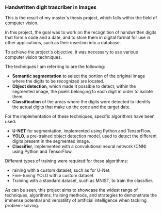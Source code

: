 ### Handwritten digit trascriber in images
This is the result of my master's thesis project, which falls within the field of computer vision.

In this project, the goal was to work on the recognition of handwritten digits that form a code and a date, and to store them in digital format for use in other applications, such as their insertion into a database.

To achieve the project's objective, it was necessary to use various computer vision techniques.

The techniques I am referring to are the following:

- **Semantic segmentation** to select the portion of the original image where the digits to be recognized are located.
- **Object detection**, which made it possible to detect, within the segmented image, the pixels belonging to each digit in order to isolate them.
- **Classification** of the areas where the digits were detected to identify the actual digits that make up the code and the target date.
  
For the implementation of these techniques, specific algorithms have been used:

- **U-NET** for segmentation, implemented using Python and TensorFlow.
- **YOLO**, a pre-trained object detection model, used to detect the different digits present in the segmented image.
- **Classifier**, implemented with a convolutional neural network (CNN) using Python and TensorFlow.
  
Different types of training were required for these algorithms:

- raining with a custom dataset, such as for U-Net.
- Fine-tuning YOLO with a custom dataset.
- Training with a standard dataset, such as MNIST, to train the classifier.
  
As can be seen, this project aims to showcase the widest range of techniques, algorithms, training methods, and strategies to demonstrate the immense potential and versatility of artificial intelligence when tackling problem-solving.

